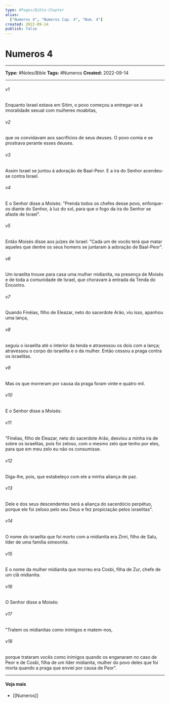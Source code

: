 ```yaml
---
type: #Pages/Bible-Chapter
alias:
  ["Numeros 4", "Numeros Cap. 4", "Num. 4"]
created: 2022-09-14
publish: false
---
```


# Numeros 4

---

**Type:** #Notes/Bible
**Tags:** #Numeros
**Created:** 2022-09-14

---

###### v1
Enquanto Israel estava em Sitim, o povo começou a entregar-se à imoralidade sexual com mulheres moabitas,
###### v2
que os convidavam aos sacrifícios de seus deuses. O povo comia e se prostrava perante esses deuses.
###### v3
Assim Israel se juntou à adoração de Baal-Peor. E a ira do Senhor acendeu-se contra Israel.
###### v4
E o Senhor disse a Moisés: "Prenda todos os chefes desse povo, enforque-os diante do Senhor, à luz do sol, para que o fogo da ira do Senhor se afaste de Israel".
###### v5
Então Moisés disse aos juízes de Israel: "Cada um de vocês terá que matar aqueles que dentre os seus homens se juntaram à adoração de Baal-Peor".
###### v6
Um israelita trouxe para casa uma mulher midianita, na presença de Moisés e de toda a comunidade de Israel, que choravam à entrada da Tenda do Encontro.
###### v7
Quando Finéias, filho de Eleazar, neto do sacerdote Arão, viu isso, apanhou uma lança,
###### v8
seguiu o israelita até o interior da tenda e atravessou os dois com a lança; atravessou o corpo do israelita e o da mulher. Então cessou a praga contra os israelitas.
###### v9
Mas os que morreram por causa da praga foram vinte e quatro mil.
###### v10
E o Senhor disse a Moisés:
###### v11
"Finéias, filho de Eleazar, neto do sacerdote Arão, desviou a minha ira de sobre os israelitas, pois foi zeloso, com o mesmo zelo que tenho por eles, para que em meu zelo eu não os consumisse.
###### v12
Diga-lhe, pois, que estabeleço com ele a minha aliança de paz.
###### v13
Dele e dos seus descendentes será a aliança do sacerdócio perpétuo, porque ele foi zeloso pelo seu Deus e fez propiciação pelos israelitas".
###### v14
O nome do israelita que foi morto com a midianita era Zinri, filho de Salu, líder de uma família simeonita.
###### v15
E o nome da mulher midianita que morreu era Cosbi, filha de Zur, chefe de um clã midianita.
###### v16
O Senhor disse a Moisés:
###### v17
"Tratem os midianitas como inimigos e matem-nos,
###### v18
porque trataram vocês como inimigos quando os enganaram no caso de Peor e de Cosbi, filha de um líder midianita, mulher do povo deles que foi morta quando a praga que enviei por causa de Peor".


---

#### Veja mais

- [[Numeros]]
